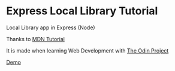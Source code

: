 # Express Local Library Tutorial

Local Library app in Express (Node)

Thanks to [MDN Tutorial](https://developer.mozilla.org/en-US/docs/Learn/Server-side/Express_Nodejs/Tutorial_local_library_website)

It is made when learning Web Development with [The Odin Project](https://www.theodinproject.com/)

[Demo](https://fierce-chamber-20209.herokuapp.com)

